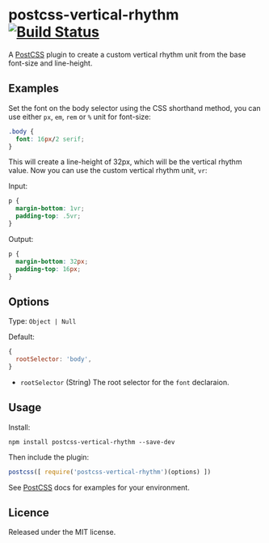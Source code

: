 # postcss-vertical-rhythm [![Build Status][ci-img]][ci]
[PostCSS]: https://github.com/postcss/postcss
[ci-img]:  https://travis-ci.org/markgoodyear/postcss-vertical-rhythm.svg?branch=master
[ci]:      https://travis-ci.org/markgoodyear/postcss-vertical-rhythm
A [PostCSS] plugin to create a custom vertical rhythm unit from the base font-size and line-height.

## Examples
Set the font on the body selector using the CSS shorthand method, you can use either `px`, `em`, `rem` or `%` unit for font-size:

```css
.body {
  font: 16px/2 serif;
}
```

This will create a line-height of 32px, which will be the vertical rhythm value. Now you can use the custom vertical rhythm unit, `vr`:

Input:
```css
p {
  margin-bottom: 1vr;
  padding-top: .5vr;
}
```

Output:
```css
p {
  margin-bottom: 32px;
  padding-top: 16px;
}
```

## Options
Type: `Object | Null`

Default:
```js
{
  rootSelector: 'body',
}
```

- `rootSelector` (String) The root selector for the `font` declaraion.

## Usage
Install:
```
npm install postcss-vertical-rhythm --save-dev
```

Then include the plugin:
```js
postcss([ require('postcss-vertical-rhythm')(options) ])
```

See [PostCSS] docs for examples for your environment.

## Licence
Released under the MIT license.

